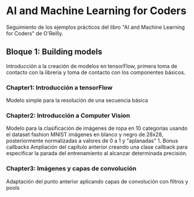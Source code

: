 # AI and Machine Learning for Coders
Seguimiento de los ejemplos prácticos del libro "AI and Machine Learning for Coders" de O'Reilly.

## Bloque 1: Building models
Introducción a la creación de modelos en tensorFlow, primera toma de contacto con la libreria y toma de contacto con los componentes básicos.

### Chapter1: Introducción a tensorFlow
Modelo simple para la resolución de una secuencia básica

### Chapter2: Introducción a Computer Vision
Modelo para la clasificación de imágenes de ropa en 10 categorías usando el dataset fashion MNIST
imágenes en blanco y negro de 28x28, posteriormente normalizadas a valores de 0 a 1 y "aplanadas"
    1. Bonus callbacks
    Ampliación del capítulo anterior creando una clase callback para especificar la parada del entrenamiento
    al alcanzar determinada precisión.

### Chapter3: Imágenes y capas de convolución
Adaptación del punto anterior aplicando capas de convolución con filtros y pools



